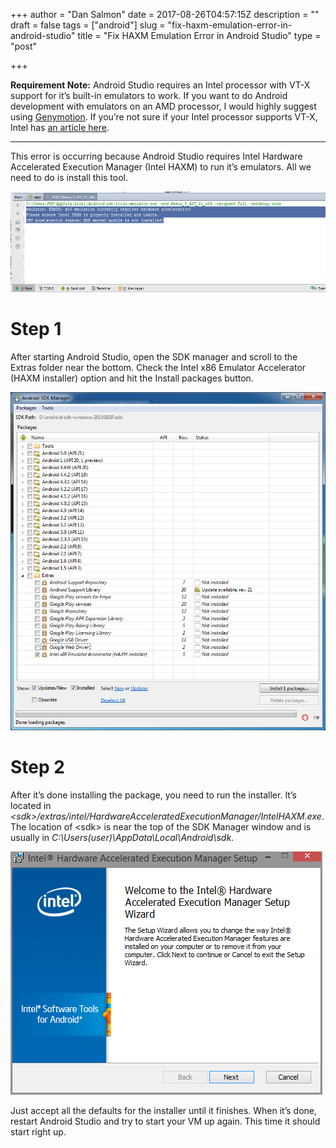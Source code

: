 +++
author = "Dan Salmon"
date = 2017-08-26T04:57:15Z
description = ""
draft = false
tags = ["android"]
slug = "fix-haxm-emulation-error-in-android-studio"
title = "Fix HAXM Emulation Error in Android Studio"
type = "post"

+++

**Requirement Note:** Android Studio requires an Intel processor with VT-X support for it’s built-in emulators to work. If you want to do Android development with emulators on an AMD processor, I would highly suggest using [Genymotion](https://www.genymotion.com/#!/). If you’re not sure if your Intel processor supports VT-X, Intel has [an article here](http://www.intel.com/support/processors/sb/cs-030729.htm).

---

This error is occurring because Android Studio requires Intel Hardware Accelerated Execution Manager (Intel HAXM) to run it’s emulators. All we need to do is install this tool.

![error](../images/error.png)

# Step 1

After starting Android Studio, open the SDK manager and scroll to the Extras folder near the bottom. Check the Intel x86 Emulator Accelerator (HAXM installer) option and hit the Install packages button.

![haxm-win-img01](../images/haxm-win-img01.png)

# Step 2

After it’s done installing the package, you need to run the installer. It’s located in *\<sdk>/extras/intel/HardwareAcceleratedExecutionManager/IntelHAXM.exe*. The location of \<sdk> is near the top of the SDK Manager window and is usually in *C:\Users\(user)\AppData\Local\Android\sdk*.

![installer](../images/installer.png)

Just accept all the defaults for the installer until it finishes. When it’s done, restart Android Studio and try to start your VM up again. This time it should start right up.
